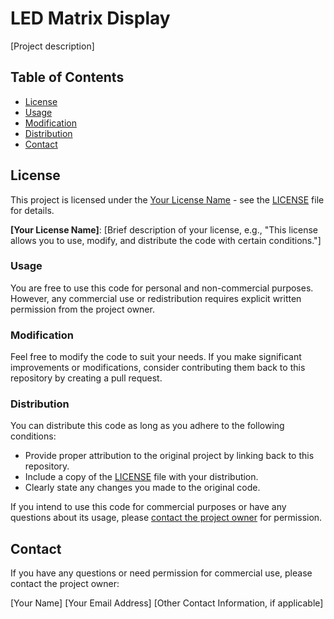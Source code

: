 # LED Matrix Display

[Project description]

## Table of Contents

- [License](#license)
- [Usage](#usage)
- [Modification](#modification)
- [Distribution](#distribution)
- [Contact](#contact)

## License

This project is licensed under the [Your License Name](LICENSE) - see the [LICENSE](LICENSE) file for details.

**[Your License Name]**: [Brief description of your license, e.g., "This license allows you to use, modify, and distribute the code with certain conditions."]

### Usage

You are free to use this code for personal and non-commercial purposes. However, any commercial use or redistribution requires explicit written permission from the project owner.

### Modification

Feel free to modify the code to suit your needs. If you make significant improvements or modifications, consider contributing them back to this repository by creating a pull request.

### Distribution

You can distribute this code as long as you adhere to the following conditions:
- Provide proper attribution to the original project by linking back to this repository.
- Include a copy of the [LICENSE](LICENSE) file with your distribution.
- Clearly state any changes you made to the original code.

If you intend to use this code for commercial purposes or have any questions about its usage, please [contact the project owner](#contact) for permission.

## Contact

If you have any questions or need permission for commercial use, please contact the project owner:

[Your Name]
[Your Email Address]
[Other Contact Information, if applicable]
